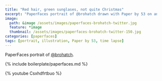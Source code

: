 ```yaml
---
title: "Red hair, green sunglases, not quite Christmas"
excerpt: "PaperFaces portrait of @brohatch drawn with Paper by 53 on an iPad."
image: 
  path: &image /assets/images/paperfaces-brohatch-twitter.jpg 
  feature: *image
  thumbnail: /assets/images/paperfaces-brohatch-twitter-150.jpg
categories: [paperfaces]
tags: [portrait, illustration, Paper by 53, time lapse]
---
```


PaperFaces portrait of [@brohatch](https://twitter.com/brohatch).

{% include boilerplate/paperfaces.md %}

{% youtube Csxhdfrtbuo %}
